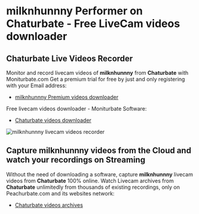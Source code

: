 # milknhunnny Performer on Chaturbate - Free LiveCam videos downloader

## Chaturbate Live Videos Recorder

Monitor and record livecam videos of **milknhunnny** from **Chaturbate** with Moniturbate.com
Get a premium trial for free by just and only registering with your Email address:
* [milknhunnny Premium videos downloader](https://moniturbate.com/request-demo-licence-key.html)

Free livecam videos downloader - Moniturbate Software:
* [Chaturbate videos downloader](https://moniturbate.com/moniturbate-download-software.html)

![milknhunnny livecam videos recorder](https://peachurnet.com/templates/moniturbate-software.png)


## Capture milknhunnny videos from the Cloud and watch your recordings on Streaming

Without the need of downloading a software, capture **milknhunnny** livecam videos from **Chaturbate** 100% online.
Watch Livecam archives from **Chaturbate** unlimitedly from thousands of existing recordings, only on Peachurbate.com and its websites network:
* [Chaturbate videos archives](https://peachurnet.com/)